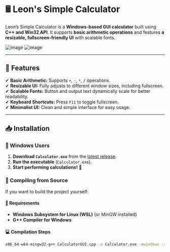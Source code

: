 # 🖩 Leon's Simple Calculator

Leon’s Simple Calculator is a **Windows-based GUI calculator** built using **C++ and Win32 API**. It supports **basic arithmetic operations** and features **a resizable, fullscreen-friendly UI** with scalable fonts.  

![image](https://github.com/user-attachments/assets/73103538-fff3-46dc-9b14-55c65bb67dcc)
![image](https://github.com/user-attachments/assets/298ceab1-7940-41bf-a01c-4a7789921d54)


---

## 🚀 **Features**
✔ **Basic Arithmetic:** Supports `+`, `-`, `*`, `/` operations.  
✔ **Resizable UI:** Fully adjusts to different window sizes, including fullscreen.  
✔ **Scalable Fonts:** Button and output text dynamically scale for better readability.  
✔ **Keyboard Shortcuts:** Press `F11` to toggle fullscreen.  
✔ **Minimalist UI:** Clean and simple interface for easy usage.  

---

## 📥 **Installation**
### **🔹 Windows Users**
1. **Download `Calculator.exe`** from the [latest release](https://github.com/YOUR_GITHUB_USERNAME/YOUR_REPO_NAME/releases).
2. **Run the executable** (`Calculator.exe`).
3. **Start performing calculations!** 🎉  

### **🔹 Compiling from Source**
If you want to build the project yourself:
#### **🔧 Requirements**
- **Windows Subsystem for Linux (WSL)** (or MinGW installed)
- **G++ Compiler for Windows**

#### **💻 Compilation Steps**
```bash
x86_64-w64-mingw32-g++ CalculatorGUI.cpp -o Calculator.exe -mwindows -static-libgcc -static-libstdc++ -static

